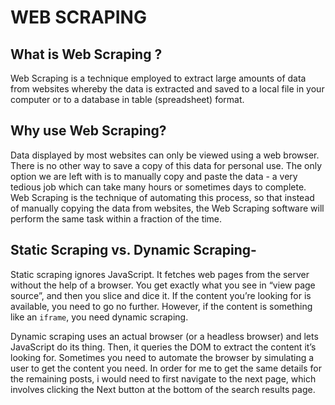 # WEB SCRAPING

## What is Web Scraping ?

Web Scraping is a technique employed to extract large amounts of data from websites whereby the data is extracted and saved to a local file in your computer or to a database in table (spreadsheet) format.

## Why use Web Scraping?

Data displayed by most websites can only be viewed using a web browser. There is no other way to save a copy of this data for personal use. The only option we are left with is to manually copy and paste the data - a very tedious job which can take many hours or sometimes days to complete. Web Scraping is the technique of automating this process, so that instead of manually copying the data from websites, the Web Scraping software will perform the same task within a fraction of the time. 

## Static Scraping vs. Dynamic Scraping-
Static scraping ignores JavaScript. It fetches web pages from the server without the help of a browser. You get exactly what you see in “view page source”, and then you slice and dice it. If the content you’re looking for is available, you need to go no further. However, if the content is something like an `iframe`, you need dynamic scraping.

Dynamic scraping uses an actual browser (or a headless browser) and lets JavaScript do its thing. Then, it queries the DOM to extract the content it’s looking for. Sometimes you need to automate the browser by simulating a user to get the content you need. In order for me to get the same details for the remaining posts, i would need to first navigate to the next page, which involves clicking the Next button at the bottom of the search results page.
